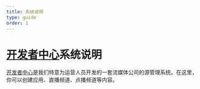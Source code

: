 ```yaml
---
title: 系统说明
type: guide
order: 1
---
```


[开发者中心][1]系统说明
===

[开发者中心][1]是我们特意为运营人员开发的一套流媒体公司的源管理系统。在这里，你可以创建应用、直播频道、点播频道等内容。

[1]: http://devcenter.vbyte.cn
[2]: https://sso.vbyte.cn/login?service=http%3A%2F%2Fdevcenter.vbyte.cn%2Fapi%2Fv1
[3]: https://sso.vbyte.cn/user/add